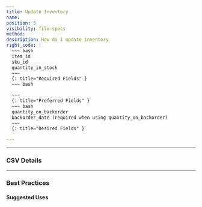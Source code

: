 ```yaml
---
title: Update Inventory
name:
position: 5
visibility: file-specs
method:
description: How do I update inventory
right_code: |
  ~~~ bash
  item_id
  sku_id
  quantity_in_stock
  ~~~
  {: title="Required Fields" }
  ~~~ bash

  ~~~
  {: title="Preferred Fields" }
  ~~~ bash
  quantity_on_backorder
  backorder_date (required when using quantity_on_backorder)
  ~~~
  {: title="Desired Fields" }

---
```


----
### CSV Details


----
### Best Practices


#### Suggested Uses

